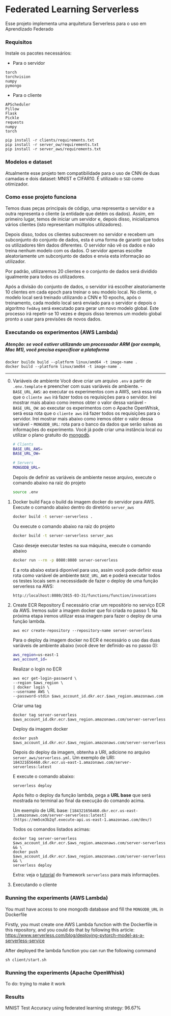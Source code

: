 # Federated Learning Serverless
Esse projeto implementa uma arquitetura Serverless para o uso em Aprendizado Federado

### Requisitos
Instale os pacotes necessários:

- Para o servidor
```
torch
torchvision
numpy
pymongo
```

- Para o cliente
```
APScheduler
Pillow
Flask
Pickle
requests
numpy
torch
```

```
pip install -r clients/requirements.txt
pip install -r server_ow/requirements.txt
pip install -r server_aws/requirements.txt
```

### Modelos e dataset
Atualmente esse projeto tem compatibilidade para o uso de CNN de duas camadas e dois dataset: MNIST e CIFAR10. É utilizado
o `SGD` como otimizador.

### Como esse projeto funciona
Temos duas peças principais de código, uma representa o servidor e a outra representa o cliente (a entidade que detém 
os dados). Assim, em primeiro lugar, temos de iniciar um servidor e, depois disso, inicializamos vários clientes (isto 
representam múltiplos utilizadores).

Depois disso, todos os clientes subscrevem no servidor e recebem um subconjunto do conjunto de dados, 
esta é uma forma de garantir que todos os utilizadores têm dados diferentes. 
O servidor não vê os dados e não treina nenhum modelo com os dados. O servidor 
apenas escolhe aleatoriamente um subconjunto de dados e envia esta informação ao utilizador.

Por padrão, utilizaremos 20 clientes e o conjunto de dados será dividido igualmente para todos os utilizadores.

Após a divisão do conjunto de dados, o servidor irá escolher aleatoriamente 10 clientes em cada epoch para treinar o seu modelo local.
No cliente, o modelo local será treinado utilizando a CNN e 10 epochs, após o treinamento, cada modelo local será
enviado para o servidor e depois o algoritmo `fedAvg` será executado para gerar um novo modelo global. 
Este processo irá repetir-se 10 vezes e depois disso teremos um modelo global pronto a usar para previsões de novos dados.

### Executando os experimentos (AWS Lambda)
##### Atenção: se você estiver utilizando um processador ARM (por exemplo, Mac M1), você precisa especificar a plataforma
```
docker buildx build --platform linux/amd64 -t image-name .
docker build --platform linux/amd64 -t image-name .
```
---
0. Variáveis de ambiente
    Você deve criar um arquivo `.env` a partir de `.env.template` e preencher com suas variáveis de ambiente.
        - `BASE_URL_AWS`: ao executar os experimentos com a AWS, será essa rota que o `cliente aws` irá fazer todos os requisições para o servidor. Irei mostrar mais abaixo como iremos obter o valor dessa variável
        - `BASE_URL_OW`: ao executar os experimentos com o Apache OpenWhisk, será essa rota que o `cliente aws` irá fazer todos os requisições para o servidor. Irei mostrar mais abaixo como iremos obter o valor dessa variável
        - `MONGODB_URL`: rota para o banco da dados que serão salvas as informações do experimento. Você já pode criar uma instância local ou utilizar o plano gratuito do [mongodb](https://www.mongodb.com/).
    
    ```bash
    # Clients
    BASE_URL_AWS=
    BASE_URL_OW=

    # Servers
    MONGODB_URL=
    ```

    Depois de definir as variáveis de ambiente nesse arquivo, execute o comando abaixo na raiz do projeto
    ```bash
    source .env
    ```

   
1. Docker build
    Faça o build da imagem docker do servidor para AWS. Execute o comando abaixo dentro do diretório `server_aws`

    ```bash
    docker build -t server-serverless .
    ```
    
    Ou execute o comando abaixo na raiz do projeto
    ```bash
    docker build -t server-serverless server_aws
    ```

    Caso deseje executar testes na sua máquina, execute o comando abaixo 
    ```bash
    docker run --rm -p 8080:8080 server-serverless
    ```

    E a rota abaixo estará diponível para uso, assim você pode definir essa rota como variável de ambiente `BASE_URL_AWS` e poderá executar todos os testes locais sem a necessidade de fazer o deploy de uma função serverless na AWS:
    ```
    http://localhost:8080/2015-03-31/functions/function/invocations
    ```


2. Create ECR Repository
   É necessário criar um repositório no serviço ECR da AWS. Iremos subir a imagem docker que foi criada no passo 1. Na próxima etapa iremos utilizar essa imagem para fazer o deploy de uma função lambda.
    ```
    aws ecr create-repository --repository-name server-serverless
    ```

    Para o deploy da imagem docker no ECR é necessário o uso das duas variáveis de ambiente abaixo (você deve ter definido-as no passo 0):
    ```bash
    aws_region=us-east-1
    aws_account_id=
    ```

    Realizar o login no ECR
    ```
    aws ecr get-login-password \
    --region $aws_region \
    | docker login \
    --username AWS \
    --password-stdin $aws_account_id.dkr.ecr.$aws_region.amazonaws.com
    ```

    Criar uma tag
    ```
    docker tag server-serverless $aws_account_id.dkr.ecr.$aws_region.amazonaws.com/server-serverless
    ```
    
    Deploy da imagem docker
    ```
    docker push $aws_account_id.dkr.ecr.$aws_region.amazonaws.com/server-serverless
    ```

    Depois do deploy da imagem, obtenha a URI, adicione no arquivo `server_aws/serverless.yml`. 
    Um exemplo de URI: `184321656460.dkr.ecr.us-east-1.amazonaws.com/server-serverless:latest`
    
    E execute o comando abaixo:
    ```
    serverless deploy
    ```
    Após feito o deploy da função lambda, pega a **URL base** que será mostrada no terminal ao final da execução do comando acima.

    Um exemplo de URL base: `[184321656460.dkr.ecr.us-east-1.amazonaws.com/server-serverless:latest](https://mm5cm3b2qf.execute-api.us-east-1.amazonaws.com/dev/)`

    Todos os comandos listados acimas:
    ```
    docker tag server-serverless $aws_account_id.dkr.ecr.$aws_region.amazonaws.com/server-serverless && \
    docker push $aws_account_id.dkr.ecr.$aws_region.amazonaws.com/server-serverless && \
    serverless deploy
    ```

    Extra: veja o [tutorial](https://www.serverless.com/blog/deploying-pytorch-model-as-a-serverless-service) do framework `serverless` para mais informações.
3. Executando o cliente
   

### Running the experiments (AWS Lambda)
You must have access to one mongodb database and fill the `MONGODB_URL` in Dockerfile

Firstly, you must create one AWS Lambda function with the Dockerfile in this repository, and you could do that by
following this article: https://www.serverless.com/blog/deploying-pytorch-model-as-a-serverless-service

After deployed the lambda function you can run the following command
```
sh client/start.sh
```

### Running the experiments (Apache OpenWhisk)
To do: trying to make it work 

### Results
MNIST Test Accuracy using federated learning strategy: 96.67%

